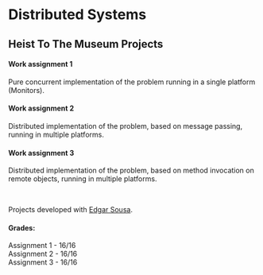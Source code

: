 # Distributed Systems

## Heist To The Museum Projects

#### Work assignment 1

Pure concurrent implementation of the problem running in a single platform (Monitors).

#### Work assignment 2

Distributed implementation of the problem, based on message passing, running in multiple platforms.

#### Work assignment 3

Distributed implementation of the problem, based on method invocation on remote objects, running in multiple platforms.

<br>

Projects developed with [Edgar Sousa](https://github.com/EdgarSouSousa).


#### Grades:
Assignment 1 - 16/16 <br>
Assignment 2 - 16/16 <br>
Assignment 3 - 16/16
